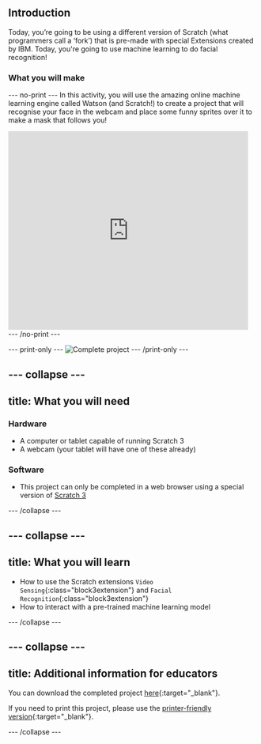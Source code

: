 ## Introduction

Today, you’re going to be using a different version of Scratch (what programmers call a ‘fork’) that is pre-made with special Extensions created by IBM. Today, you're going to use machine learning to do facial recognition! 

### What you will make

--- no-print ---
In this activity, you will use the amazing online machine learning engine called Watson (and Scratch!) to create a project that will recognise your face in the webcam and place some funny sprites over it to make a mask that follows you!

<div class="scratch-preview">
  <iframe allowtransparency="true" width="485" height="402" src="https://github.com/raspberrypilearning/ML-facial-recognition-starter/blob/draft/en/images/ML-FR-Demo.JPG" frameborder="0"></iframe>
</div>
--- /no-print ---

--- print-only ---
![Complete project](images/showcase_static.png)
--- /print-only ---

--- collapse ---
---
title: What you will need
---
### Hardware

+ A computer or tablet capable of running Scratch 3
+ A webcam (your tablet will have one of these already)

### Software

+ This project can only be completed in a web browser using a special version of [Scratch 3](https://machinelearningforkids.co.uk/scratch3/)

--- /collapse ---

--- collapse ---
---
title: What you will learn
---

+ How to use the Scratch extensions `Video Sensing`{:class="block3extension"} and `Facial Recognition`{:class="block3extension"}
+ How to interact with a pre-trained machine learning model

--- /collapse ---

--- collapse ---
---
title: Additional information for educators
---

You can download the completed project [here](http://rpf.io/p/en/projectName-get){:target="_blank"}.

If you need to print this project, please use the [printer-friendly version](https://projects.raspberrypi.org/en/projects/projectName/print){:target="_blank"}.

--- /collapse ---
